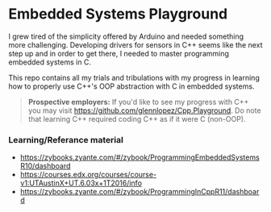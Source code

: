 <!-- https://github.com/adam-p/markdown-here/wiki/Markdown-Cheatsheet -->

Embedded Systems Playground
=================
I grew tired of the simplicity offered by Arduino and needed something more challenging. Developing drivers for sensors in C++ seems like the next step up and in order to get there, I needed to master programming embedded systems in C.  

This repo contains all my trials and tribulations with my progress in learning how to properly use C++'s OOP abstraction with C in embedded systems.

><b>Prospective employers:</b> If you'd like to see my progress with C++ you may visit https://github.com/glennlopez/Cpp.Playground. Do note that learning C++ required coding C++ as if it were C (non-OOP).

### Learning/Referance material
* https://zybooks.zyante.com/#/zybook/ProgrammingEmbeddedSystemsR10/dashboard
* https://courses.edx.org/courses/course-v1:UTAustinX+UT.6.03x+1T2016/info
* https://zybooks.zyante.com/#/zybook/ProgrammingInCppR11/dashboard
